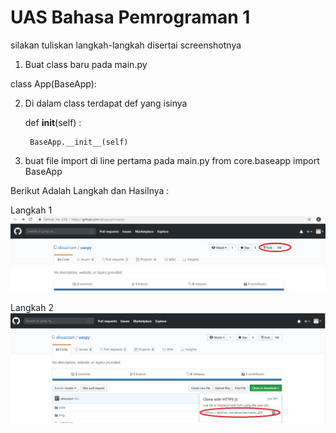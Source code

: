 # UAS Bahasa Pemrograman 1

silakan tuliskan langkah-langkah disertai screenshotnya

1. Buat class baru pada main.py 

class App(BaseApp):

2. Di dalam class terdapat def yang isinya

    
    def __init__(self) :
        
        BaseApp.__init__(self)

3. buat file import di line pertama pada main.py
from core.baseapp import BaseApp

Berikut Adalah Langkah dan Hasilnya :

Langkah 1
![alt text](https://raw.githubusercontent.com/amirudin742/uaspy/master/Langkahnya/Langkah%201.jpg)

Langkah 2
![alt text](https://raw.githubusercontent.com/amirudin742/uaspy/master/Langkahnya/Langkah%202.jpg)
